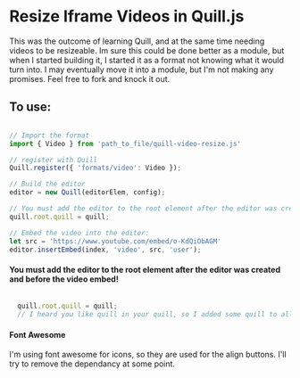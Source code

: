 # Resize Iframe Videos in Quill.js

This was the outcome of learning Quill, and at the same time needing videos to be resizeable. Im sure this could be done better as a module, but when I started building it, I started it as a format not knowing what it would turn into. I may eventually move it into a module, but I'm not making any promises. Feel free to fork and knock it out.

## To use:

```javascript

// Import the format
import { Video } from 'path_to_file/quill-video-resize.js'

// register with Quill
Quill.register({ 'formats/video': Video });

// Build the editor
editor = new Quill(editorElem, config);

// You must add the editor to the root element after the editor was created and before the video embed!
quill.root.quill = quill;

// Embed the video into the editor:
let src = 'https://www.youtube.com/embed/o-KdQiObAGM'
editor.insertEmbed(index, 'video', src, 'user');

```

#### You must add the editor to the root element after the editor was created and before the video embed!
```javascript
  
  quill.root.quill = quill;
  // I heard you like quill in your quill, so I added some quill to all the quills!
 ```
 
#### Font Awesome
I'm using font awesome for icons, so they are used for the align buttons. I'll try to remove the dependancy at some point.
